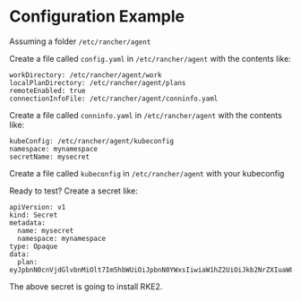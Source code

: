 # Configuration Example

Assuming a folder `/etc/rancher/agent`

Create a file called `config.yaml` in `/etc/rancher/agent` with the contents like:

```
workDirectory: /etc/rancher/agent/work
localPlanDirectory: /etc/rancher/agent/plans
remoteEnabled: true
connectionInfoFile: /etc/rancher/agent/conninfo.yaml
```

Create a file called `conninfo.yaml` in `/etc/rancher/agent` with the contents like:
```
kubeConfig: /etc/rancher/agent/kubeconfig
namespace: mynamespace
secretName: mysecret
```

Create a file called `kubeconfig` in `/etc/rancher/agent` with your kubeconfig

Ready to test? Create a secret like:

```
apiVersion: v1
kind: Secret
metadata:
  name: mysecret
  namespace: mynamespace
type: Opaque
data:
  plan: eyJpbnN0cnVjdGlvbnMiOlt7Im5hbWUiOiJpbnN0YWxsIiwiaW1hZ2UiOiJkb2NrZXIuaW8vb2F0czg3L2xvbHRnejppbnN0YWxsLXJrZTIiLCJjb21tYW5kIjoic2giLCAiYXJncyI6WyItYyIsImluc3RhbGwuc2giXX1dfQ==
```

The above secret is going to install RKE2.